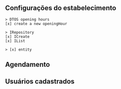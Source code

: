 ## Configurações do estabelecimento
    > DTOS opening hours
    [x] create a new openingHour

    > IRepository
    [x] ICreate
    [x] IList

    > [x] entity



## Agendamento
    
## Usuários cadastrados


